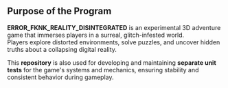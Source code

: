 ## Purpose of the Program

**ERROR_FKNK_REALITY_DISINTEGRATED** is an experimental 3D adventure game that immerses players in a surreal, glitch-infested world.  
Players explore distorted environments, solve puzzles, and uncover hidden truths about a collapsing digital reality.

This **repository** is also used for developing and maintaining **separate unit tests** for the game's systems and mechanics, ensuring stability and consistent behavior during gameplay.
